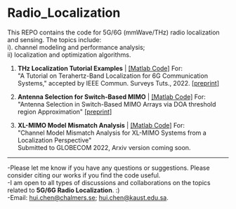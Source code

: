 # Radio_Localization
This REPO contains the code for 5G/6G (mmWave/THz) radio localization and sensing. The topics include: \
i). channel modeling and performance analysis; \
ii) localization and optimization algorithms.

1. **THz Localization Tutorial Examples** | [\[Matlab Code\]](https://github.com/chenhui07c8/Radio_Localization/tree/main/1-THz_Localization_Tutorial_v1) For:
\
"A Tutorial on Terahertz-Band Localization for 6G Communication Systems," accepted by IEEE Commun. Surveys Tuts., 2022. [\[preprint\]](https://arxiv.org/abs/2110.08581)

2. **Antenna Selection for Switch-Based MIMO** | [\[Matlab Code\]](https://github.com/chenhui07c8/Radio_Localization/tree/main/2-Antenna_Selection_for_Switched_MIMO) For:
\
"Antenna Selection in Switch-Based MIMO Arrays via DOA threshold region Approximation" [\[preprint\]](https://arxiv.org/abs/2205.10807)

3. **XL-MIMO Model Mismatch Analysis** | [\[Matlab Code\]](https://github.com/chenhui07c8/Radio_Localization/tree/main/3-XLMIMO_Model_Mismatch_Analysis) For: 
\
"Channel Model Mismatch Analysis for XL-MIMO Systems from a Localization Perspective"
\
Submitted to GLOBECOM 2022, Arxiv version coming soon.


**********
-Please let me know if you have any questions or suggestions. Please consider citing our works if you find the code useful.\
-I am open to all types of discussions and collaborations on the topics related to **5G/6G Radio Localization**. :)
\
-Email: hui.chen@chalmers.se; hui.chen@kaust.edu.sa.

